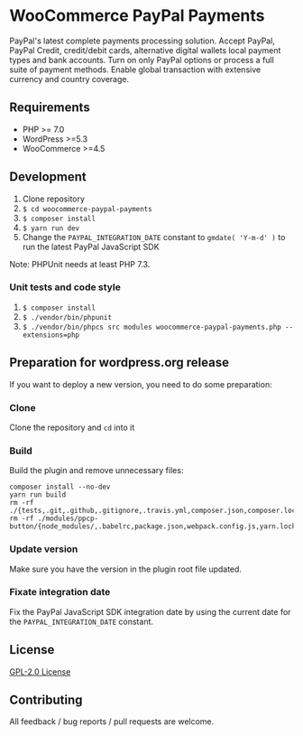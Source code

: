 # WooCommerce PayPal Payments

PayPal's latest complete payments processing solution. Accept PayPal, PayPal Credit, credit/debit cards, alternative digital wallets local payment types and bank accounts. Turn on only PayPal options or process a full suite of payment methods. Enable global transaction with extensive currency and country coverage.

## Requirements

* PHP >= 7.0
* WordPress >=5.3
* WooCommerce >=4.5

## Development

1. Clone repository
2. `$ cd woocommerce-paypal-payments`
3. `$ composer install`
4. `$ yarn run dev`
5. Change the `PAYPAL_INTEGRATION_DATE` constant to `gmdate( 'Y-m-d' )` to run the latest PayPal JavaScript SDK

Note: PHPUnit needs at least PHP 7.3.

### Unit tests and code style

1. `$ composer install`
2. `$ ./vendor/bin/phpunit`
3. `$ ./vendor/bin/phpcs src modules woocommerce-paypal-payments.php --extensions=php`

## Preparation for wordpress.org release

If you want to deploy a new version, you need to do some preparation:

### Clone

Clone the repository and `cd` into it

### Build

Build the plugin and remove unnecessary files:
```
composer install --no-dev
yarn run build
rm -rf ./{tests,.git,.github,.gitignore,.travis.yml,composer.json,composer.lock,package.json,phpcs.xml.dist,phpunit.xml.dist,.phpunit.result.cache,yarn.lock}
rm -rf ./modules/ppcp-button/{node_modules/,.babelrc,package.json,webpack.config.js,yarn.lock}
```

### Update version

Make sure you have the version in the plugin root file updated.

### Fixate integration date

Fix the PayPal JavaScript SDK integration date by using the current date for the `PAYPAL_INTEGRATION_DATE` constant.

## License

[GPL-2.0 License](LICENSE)

## Contributing

All feedback / bug reports / pull requests are welcome.
